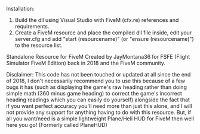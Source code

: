 Installation:
1. Build the dll using Visual Studio with FiveM (cfx.re) references and requirements.
2. Create a FiveM resource and place the compiled dll file inside, edit your server.cfg and add "start (resourcename)" (or "ensure (resourcename)") to the resource list.

Standalone Resource for FiveM
Created by JayMontana36 for FSFE (Flight Simulator FiveM Edition) back in 2018 and the FiveM community.

Disclaimer: This code has not been touched or updated at all since the end of 2018, I don't necessarily recommend you to use this because of a few bugs it has (such as displaying the game's raw heading rather than doing simple math (360 minus game heading) to correct the game's incorrect heading readings which you can easily do yourself) alongside the fact that if you want perfect accuracy you'll need more than just this alone, and I will not provide any support for anything having to do with this resource. But, if all you want/need is a simple lightweight Plane/Heli HUD for FiveM then well here you go! (Formerly called PlaneHUD)

